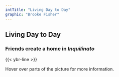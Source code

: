 ```yaml
---
intTitle: "Living Day to Day"
graphic: "Brooke Fisher"
---
```

<section class="interactive">
    <h2 class="interactive__title">
      Living Day to Day
    </h2>
    <h3 class="interactive__subhead">
      Friends create a home in <em>Inquilinato</em>
    </h3>
    {{< ybr-line >}}
    <p class="interactive__intro">
      Hover over parts of the picture for more information.
    </h3>
  <div class="interactive__image interactive__body">
    <svg id="interactive__svg" xmlns="http://www.w3.org/2000/svg" xmlns:xlink="http://www.w3.org/1999/xlink"
      viewBox="0 0 1154 758">
      <defs>
        <style>
          svg#interactive__svg {
            background-image: url("assets/photo-interactive.jpg");
            background-size: 100% 100%;
            background-repeat: no-repeat;
            max-width: 900px;
            width: 90%;
          }
          polygon {
            fill: transparent;
            cursor: pointer;
            transition: fill 0.2s
          }
          svg polygon:focus,
          svg polygon:hover {
            outline: none;
          }
          svg polygon:hover {
            fill: rgba(199, 0, 50, 0.36);
            cursor: pointer;
          }
        </style>
      </defs>
      <g id="floor">
        <title>Floor</title>
        <polygon class="cls-1"
          points="625 755 695 754 695 744 691 730 692 709 696 699 690 682 690 669 688 663 678 653 671 626 660 620 660 609 661 592 661 583 651 589 643 598 637 605 633 614 623 622 616 625 606 626 595 623 586 614 587 605 598 593 605 584 611 576 618 576 624 568 623 554 630 507 623 496 613 489 607 498 604 504 607 513 607 520 600 522 574 532 560 539 593 653 604 657 619 656 625 672 632 693 638 720 630 729 635 740 625 755" />
      </g>
      <g id="wall">
        <title>Wall</title>
        <polygon class="cls-1"
          points="156 753 0 758 0 0 1152 0 1154 677 1139 660 1135 642 1130 632 1108 610 1113 586 1113 574 1114 559 1120 546 1127 531 1125 519 1112 510 1100 495 1095 479 1085 464 1063 458 1045 467 1026 484 1014 493 995 500 982 503 975 490 966 473 961 464 950 460 953 442 954 427 963 412 967 401 969 394 960 387 949 384 941 380 929 378 922 375 915 370 929 359 931 352 932 345 934 332 935 307 927 294 900 287 886 289 869 302 858 320 851 332 849 349 843 336 836 324 829 316 822 311 817 292 813 274 803 263 785 265 783 271 771 271 771 261 764 264 759 257 743 255 726 263 705 269 696 272 693 244 689 217 682 204 669 195 660 186 657 175 663 156 653 130 641 121 619 125 609 135 604 149 594 141 584 147 578 163 574 170 557 188 539 209 527 226 536 233 569 228 591 224 597 221 598 240 592 256 596 266 599 279 597 287 581 290 572 301 557 303 538 304 522 299 512 301 500 317 492 329 480 343 467 325 455 310 449 301 441 292 427 298 420 291 411 287 399 287 393 282 380 283 377 271 365 269 358 250 364 235 366 226 357 217 346 210 339 202 332 197 327 193 319 197 311 205 299 184 294 162 292 146 285 137 271 138 258 138 244 140 236 146 226 152 214 159 211 167 217 184 235 250 233 268 239 289 240 295 234 300 239 311 240 320 217 308 190 309 170 316 140 333 132 337 127 330 117 326 99 339 91 352 88 367 97 378 103 381 99 389 93 400 85 405 94 411 101 428 105 443 112 453 114 460 101 469 89 491 79 520 79 533 83 596 102 640 125 668 136 697 148 729 156 753" />
      </g>
      <g id=bed>
        <title>Bed</title>
        <polygon class="cls-1"
          points="754 755 806 749 822 750 850 749 875 753 923 755 972 751 1011 741 1050 728 1091 718 1112 709 1135 694 1144 681 1138 650 1130 632 1115 616 1092 593 1080 583 981 495 950 460 940 471 920 506 912 535 919 570 924 597 934 640 940 673 931 744 877 741 884 673 881 652 860 629 844 608 832 600 806 605 792 614 771 627 750 639 740 656 735 682 729 714 726 724 679 633 696 586 720 565 737 557 761 542 782 526 793 487 800 449 805 427 807 417 797 422 788 449 781 456 767 461 756 451 749 436 760 439 770 430 783 404 789 388 808 355 817 345 829 346 849 349 828 320 822 311 805 330 787 337 768 342 757 347 748 347 754 364 748 373 739 375 740 386 744 402 741 422 740 450 731 462 717 470 703 480 683 497 670 515 664 540 655 585 678 657 688 663 692 695 690 713 691 730 700 747 702 754 754 755" />
      </g>
      <g id="bed2">
        <title>Bed</title>
        <polygon class="cls-1"
          points="417 754 445 753 496 755 540 750 586 744 630 729 621 666 619 656 596 661 555 521 550 504 560 489 557 468 546 442 535.5 431.5 529 425 507 422 488 424 479 430 470 452 462 463 440 463 430 466 421 487 423 536 449 499 460 474 494 428 523 430 539 441 550 460 556 486 541 510 510 535 505 545 506 557 489 581 474 608 467 642 455 654 459 665 447 675 440 702 441 717 443 725 434 727 422 730 414 742 403 750 395 755 417 754" />
      </g>
      <g id="bags">
        <title>Bags</title>
        <polygon class="cls-1"
          points="214 159 230 155 241 146 250 143 260 144 275 142 287 144 294 162 293 180 302 197 311 210 323 202 342 212 351 224 360 224 364 235 354 250 365 269 377 271 381 296 385 286 399 287 411 287 420 291 429 313 436 304 432 296 449 301 454 315 475 340 482 347 492 329 500 317 512 305 522 299 533 303 552 307 572 301 551 324 547 342 539 350 541 370 541 404 535 427 512 425 499 423 488 424 481 439 451 450 429 450 416 421 409 402 401 392 389 384 382 379 380 372 372 372 353 367 327 355 304 353 288 356 274 361 267 346 261 337 254 330 245 299 234 259 238 246 230 228 221 192 216 178 211 167 214 159" />
      </g>
    </svg>
    <div class="hidden" id="room__info"></div>
  </div>
</section>

<script>
  var room = document.getElementById('floor');
  var bed = document.getElementById('bed');
  var wall = document.getElementById('wall');
  var bed2 = document.getElementById('bed2');
  var bags = document.getElementById('bags');
  var infoBox = document.getElementById('room__info');

  floor.onclick = function () {
    var html = '';
    html += '<p>Many Venezuelans rent out <em>Inquilinato</em>, or daily rooms, to sleep in during the night. The rooms are on average 2 meters by 2 meters or 43 square feet. Multiple families usually sleep in one room. Rooms cost an average of $10 USD. The group of friends, Carlos Gabedes, Jonelle Gabedes, Michael Sanchez, Yuneda Nelo, and Genesis Moreno, sells candy on the street to make ends meet.</p>';
    if (infoBox.innerHTML != html) {
      infoBox.innerHTML = html;
    } else {
      infoBox.classList.toggle('hidden');
    }
  }

  bed.onclick = function () {
    var html = '';
    html += '<p>Each room has one bed in them. At night, the friends pull out rollaway beds to sleep on. Venezuelans in these types of living situations often develop bed sores and rashes from close sleeping quarters.</p>';
    if (infoBox.innerHTML != html) {
      infoBox.innerHTML = html;
    } else {
      infoBox.classList.toggle('hidden');
    }
  }

  bed2.onclick = function () {
    var html = '';
    html += '<p>Each room has one bed in them. At night, the friends pull out rollaway beds to sleep on. Venezuelans in these types of living situations often develop bed sores and rashes from close sleeping quarters.</p>';
    if (infoBox.innerHTML != html) {
      infoBox.innerHTML = html;
    } else {
      infoBox.classList.toggle('hidden');
    }
  }

  bags.onclick = function () {
    var html = '';
    html += '<p>Venezuelans are escaping across the border with the clothes on their backs and a handful of suitcases, backpacks and duffle bags as they cross over the Venezuela-Colombia border by foot.</p>';
    if (infoBox.innerHTML != html) {
      infoBox.innerHTML = html;
    } else {
      infoBox.classList.toggle('hidden');
    }
  }

  wall.onclick = function () {
    var html = '';
    html += '<p>There are no windows in this tiny room, which is a part of a hall-style dorm. The only entertainment in the room is a small TV atop a dresser which everyone in the room shares. </p>';
    if (infoBox.innerHTML != html) {
      infoBox.innerHTML = html;
    } else {
      infoBox.classList.toggle('hidden');
    }
  }
</script>